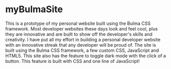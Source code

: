 # myBulmaSite
This is a prototype of my personal website built using the Bulma CSS framework.
Most developer websites these days look and feel cool, plus they are innovative and are built to show off the developer's skills and creativity.
I have put all my effort in building a personal developer website with an innovative streak that any developer will be proud of.
The site is built using the Bulma CSS framework, a few custom CSS, JavaScript and HTML5.
This site also has the feature to toggle dark mode with the click of a button. This feature is built with CSS and one line of JavaScript!
